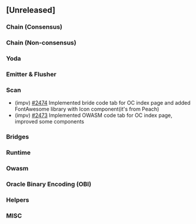 <!--
(feat): New feature
(impv): Improvement / Enhancement
(docs): Documentation
(bugs): Bug fixes
(chore): Chore/cleanup work
-->

## [Unreleased]

### Chain (Consensus)

### Chain (Non-consensus)

### Yoda

### Emitter & Flusher

### Scan
 - (impv) [\#2474](https://github.com/bandprotocol/bandchain/pull/2474) Implemented bride code tab for OC index page and added FontAwesome library with Icon component(it's from Peach)
 - (impv) [\#2473](https://github.com/bandprotocol/bandchain/pull/2473) Implemented OWASM code tab for OC index page, improved some components

### Bridges

### Runtime

### Owasm

### Oracle Binary Encoding (OBI)

### Helpers

### MISC
